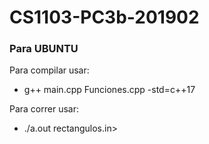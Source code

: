 # CS1103-PC3b-201902

### Para UBUNTU
Para compilar usar:
- g++ main.cpp Funciones.cpp -std=c++17

Para correr usar:
- ./a.out rectangulos.in>
